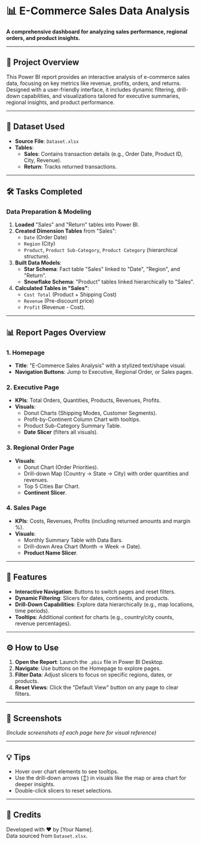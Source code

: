 # 📊 E-Commerce Sales Data Analysis  
**A comprehensive dashboard for analyzing sales performance, regional orders, and product insights.**  

---

## 🌟 **Project Overview**  
This Power BI report provides an interactive analysis of e-commerce sales data, focusing on key metrics like revenue, profits, orders, and returns. Designed with a user-friendly interface, it includes dynamic filtering, drill-down capabilities, and visualizations tailored for executive summaries, regional insights, and product performance.  

---

## 📂 **Dataset Used**  
- **Source File**: `Dataset.xlsx`  
- **Tables**:  
  - **Sales**: Contains transaction details (e.g., Order Date, Product ID, City, Revenue).  
  - **Return**: Tracks returned transactions.  

---

## 🛠️ **Tasks Completed**  
### **Data Preparation & Modeling**  
1. **Loaded** "Sales" and "Return" tables into Power BI.  
2. **Created Dimension Tables** from "Sales":  
   - `Date` (Order Date)  
   - `Region` (City)  
   - `Product`, `Product Sub-Category`, `Product Category` (hierarchical structure).  
3. **Built Data Models**:  
   - **Star Schema**: Fact table "Sales" linked to "Date", "Region", and "Return".  
   - **Snowflake Schema**: "Product" tables linked hierarchically to "Sales".  
4. **Calculated Tables in "Sales"**:  
   - `Cost Total` (Product + Shipping Cost)  
   - `Revenue` (Pre-discount price)  
   - `Profit` (Revenue - Cost).  

---

## 📊 **Report Pages Overview**  
### **1. Homepage**  
- **Title**: "E-Commerce Sales Analysis" with a stylized text/shape visual.  
- **Navigation Buttons**: Jump to Executive, Regional Order, or Sales pages.  

### **2. Executive Page**  
- **KPIs**: Total Orders, Quantities, Products, Revenues, Profits.  
- **Visuals**:  
  - Donut Charts (Shipping Modes, Customer Segments).  
  - Profit-by-Continent Column Chart with tooltips.  
  - Product Sub-Category Summary Table.  
  - **Date Slicer** (filters all visuals).  

### **3. Regional Order Page**  
- **Visuals**:  
  - Donut Chart (Order Priorities).  
  - Drill-down Map (Country → State → City) with order quantities and revenues.  
  - Top 5 Cities Bar Chart.  
  - **Continent Slicer**.  

### **4. Sales Page**  
- **KPIs**: Costs, Revenues, Profits (including returned amounts and margin %).  
- **Visuals**:  
  - Monthly Summary Table with Data Bars.  
  - Drill-down Area Chart (Month → Week → Date).  
  - **Product Name Slicer**.  

---

## 🎨 **Features**  
- **Interactive Navigation**: Buttons to switch pages and reset filters.  
- **Dynamic Filtering**: Slicers for dates, continents, and products.  
- **Drill-Down Capabilities**: Explore data hierarchically (e.g., map locations, time periods).  
- **Tooltips**: Additional context for charts (e.g., country/city counts, revenue percentages).  

---

## ⚙️ **How to Use**  
1. **Open the Report**: Launch the `.pbix` file in Power BI Desktop.  
2. **Navigate**: Use buttons on the Homepage to explore pages.  
3. **Filter Data**: Adjust slicers to focus on specific regions, dates, or products.  
4. **Reset Views**: Click the "Default View" button on any page to clear filters.  

---

## 📸 **Screenshots**  
*(Include screenshots of each page here for visual reference)*  

---

## 💡 **Tips**  
- Hover over chart elements to see tooltips.  
- Use the drill-down arrows (↕️) in visuals like the map or area chart for deeper insights.  
- Double-click slicers to reset selections.  

---

## 🙏 **Credits**  
Developed with ❤️ by [Your Name].  
Data sourced from `Dataset.xlsx`.  
